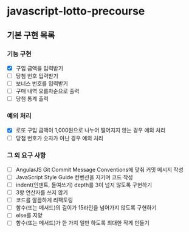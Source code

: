 # javascript-lotto-precourse

## 기본 구현 목록

### 기능 구현

- [x] 구입 금액을 입력받기
- [ ] 당첨 번호 입력받기
- [ ] 보너스 번호를 입력받기
- [ ] 구매 내역 오름차순으로 출력
- [ ] 당첨 통계 출력

### 예외 처리

- [x] 로또 구입 금액이 1,000원으로 나누어 떨어지지 않는 경우 예외 처리
- [ ] 당첨 번호가 숫자가 아닌 경우 예외 처리

### 그 외 요구 사항

- [ ] AngularJS Git Commit Message Conventions에 맞춰 커밋 메시지 작성
- [ ] JavaScript Style Guide 컨벤션을 지키며 코드 작성
- [ ] indent(인덴트, 들여쓰기) depth를 3이 넘지 않도록 구현하기
- [ ] 3항 연산자를 쓰지 않기
- [ ] 코드를 깔끔하게 리팩토링
- [ ] 함수(또는 메서드)의 길이가 15라인을 넘어가지 않도록 구현하기
- [ ] else를 지양
- [ ] 함수(또는 메서드)가 한 가지 일만 하도록 최대한 작게 만들기
